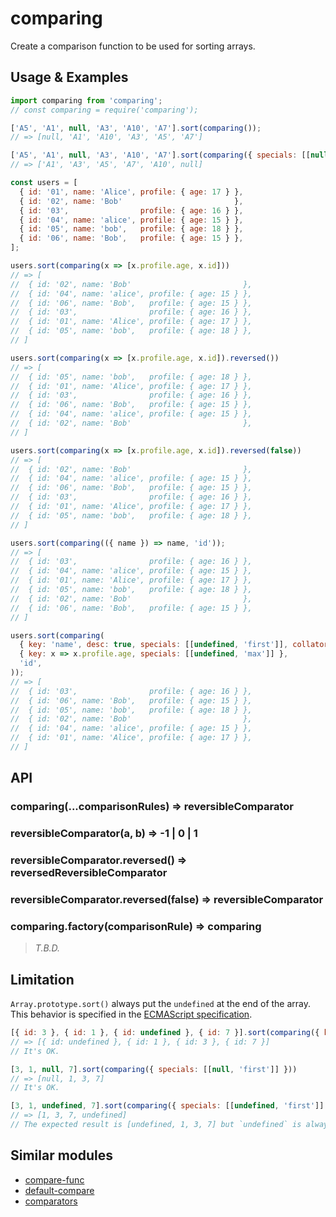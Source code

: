 # comparing

Create a comparison function to be used for sorting arrays.


## Usage & Examples

```javascript
import comparing from 'comparing';
// const comparing = require('comparing');

['A5', 'A1', null, 'A3', 'A10', 'A7'].sort(comparing());
// => [null, 'A1', 'A10', 'A3', 'A5', 'A7']

['A5', 'A1', null, 'A3', 'A10', 'A7'].sort(comparing({ specials: [[null, 'last']], collator: { numeric: true } }))
// => ['A1', 'A3', 'A5', 'A7', 'A10', null]

const users = [
  { id: '01', name: 'Alice', profile: { age: 17 } },
  { id: '02', name: 'Bob'                         },
  { id: '03',                profile: { age: 16 } },
  { id: '04', name: 'alice', profile: { age: 15 } },
  { id: '05', name: 'bob',   profile: { age: 18 } },
  { id: '06', name: 'Bob',   profile: { age: 15 } },
];

users.sort(comparing(x => [x.profile.age, x.id]))
// => [
//  { id: '02', name: 'Bob'                         },
//  { id: '04', name: 'alice', profile: { age: 15 } },
//  { id: '06', name: 'Bob',   profile: { age: 15 } },
//  { id: '03',                profile: { age: 16 } },
//  { id: '01', name: 'Alice', profile: { age: 17 } },
//  { id: '05', name: 'bob',   profile: { age: 18 } },
// ]

users.sort(comparing(x => [x.profile.age, x.id]).reversed())
// => [
//  { id: '05', name: 'bob',   profile: { age: 18 } },
//  { id: '01', name: 'Alice', profile: { age: 17 } },
//  { id: '03',                profile: { age: 16 } },
//  { id: '06', name: 'Bob',   profile: { age: 15 } },
//  { id: '04', name: 'alice', profile: { age: 15 } },
//  { id: '02', name: 'Bob'                         },
// ]

users.sort(comparing(x => [x.profile.age, x.id]).reversed(false))
// => [
//  { id: '02', name: 'Bob'                         },
//  { id: '04', name: 'alice', profile: { age: 15 } },
//  { id: '06', name: 'Bob',   profile: { age: 15 } },
//  { id: '03',                profile: { age: 16 } },
//  { id: '01', name: 'Alice', profile: { age: 17 } },
//  { id: '05', name: 'bob',   profile: { age: 18 } },
// ]

users.sort(comparing(({ name }) => name, 'id'));
// => [
//  { id: '03',                profile: { age: 16 } },
//  { id: '04', name: 'alice', profile: { age: 15 } },
//  { id: '01', name: 'Alice', profile: { age: 17 } },
//  { id: '05', name: 'bob',   profile: { age: 18 } },
//  { id: '02', name: 'Bob'                         },
//  { id: '06', name: 'Bob',   profile: { age: 15 } },
// ]

users.sort(comparing(
  { key: 'name', desc: true, specials: [[undefined, 'first']], collator: { sensitivity: 'base' } },
  { key: x => x.profile.age, specials: [[undefined, 'max']] },
  'id',
));
// => [
//  { id: '03',                profile: { age: 16 } },
//  { id: '06', name: 'Bob',   profile: { age: 15 } },
//  { id: '05', name: 'bob',   profile: { age: 18 } },
//  { id: '02', name: 'Bob'                         },
//  { id: '04', name: 'alice', profile: { age: 15 } },
//  { id: '01', name: 'Alice', profile: { age: 17 } },
// ]
```


## API

### comparing(...comparisonRules) => reversibleComparator
### reversibleComparator(a, b) => -1 | 0 | 1
### reversibleComparator.reversed() => reversedReversibleComparator
### reversibleComparator.reversed(false) => reversibleComparator
### comparing.factory(comparisonRule) => comparing

> _T.B.D._

<!--
comparing(...comparisonRules) => (a, b) => (-1 | 0 | 1)
Collator
https://developer.mozilla.org/docs/Web/JavaScript/Reference/Global_Objects/Collator -->

## Limitation

`Array.prototype.sort()` always put the `undefined` at the end of the array.  
This behavior is specified in the [ECMAScript specification](http://www.ecma-international.org/ecma-262/5.1/#sec-15.4.4.11).

```javascript
[{ id: 3 }, { id: 1 }, { id: undefined }, { id: 7 }].sort(comparing({ key: 'id', specials: [[undefined, 'first']] }))
// => [{ id: undefined }, { id: 1 }, { id: 3 }, { id: 7 }]
// It's OK.

[3, 1, null, 7].sort(comparing({ specials: [[null, 'first']] }))
// => [null, 1, 3, 7]
// It's OK.

[3, 1, undefined, 7].sort(comparing({ specials: [[undefined, 'first']] }))
// => [1, 3, 7, undefined]
// The expected result is [undefined, 1, 3, 7] but `undefined` is always placed at the end...
```


## Similar modules

* [compare-func](https://www.npmjs.com/package/compare-func)
* [default-compare](https://www.npmjs.com/package/default-compare)
* [comparators](https://www.npmjs.com/package/comparators)
